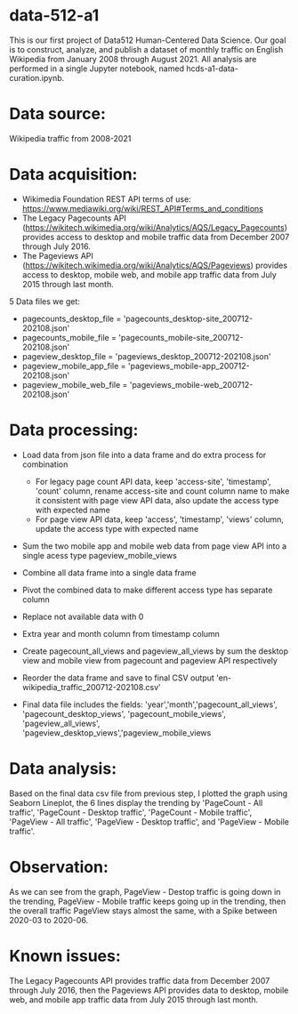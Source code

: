 # data-512-a1

This is our first project of Data512 Human-Centered Data Science. Our goal is to construct, analyze, and publish a dataset of monthly traffic on English Wikipedia from January 2008 through August 2021. All analysis are performed in a single Jupyter notebook, named hcds-a1-data-curation.ipynb.

# Data source:
Wikipedia traffic from 2008-2021

# Data acquisition:
+ Wikimedia Foundation REST API terms of use: https://www.mediawiki.org/wiki/REST_API#Terms_and_conditions
+ The Legacy Pagecounts API (https://wikitech.wikimedia.org/wiki/Analytics/AQS/Legacy_Pagecounts) provides access to desktop and mobile traffic data from December 2007 through July 2016.
+ The Pageviews API (https://wikitech.wikimedia.org/wiki/Analytics/AQS/Pageviews) provides access to desktop, mobile web, and mobile app traffic data from July 2015 through last month.

5 Data files we get:
+ pagecounts_desktop_file = 'pagecounts_desktop-site_200712-202108.json'
+ pagecounts_mobile_file = 'pagecounts_mobile-site_200712-202108.json'
+ pageview_desktop_file = 'pageviews_desktop_200712-202108.json'
+ pageview_mobile_app_file = 'pageviews_mobile-app_200712-202108.json'
+ pageview_mobile_web_file = 'pageviews_mobile-web_200712-202108.json'

# Data processing:
+ Load data from json file into a data frame and do extra process for combination
   + For legacy page count API data, keep 'access-site', 'timestamp', 'count' column, rename access-site and count column name to make it consistent with page view API data, also update the access type with expected name
   + For page view API data, keep 'access', 'timestamp', 'views' column, update the access type with expected name
   
+ Sum the two mobile app and mobile web data from page view API into a single acess type pageview_mobile_views
+ Combine all data frame into a single data frame
+ Pivot the combined data to make different access type has separate column
+ Replace not available data with 0
+ Extra year and month column from timestamp column
+ Create pagecount_all_views and pageview_all_views by sum the desktop view and mobile view from pagecount and pageview API respectively
+ Reorder the data frame and save to final CSV output 'en-wikipedia_traffic_200712-202108.csv'
+ Final data file includes the fields: 'year','month','pagecount_all_views', 'pagecount_desktop_views', 'pagecount_mobile_views', 'pageview_all_views', 'pageview_desktop_views','pageview_mobile_views

# Data analysis:
Based on the final data csv file from previous step, I plotted the graph using Seaborn Lineplot, the 6 lines display the trending by 'PageCount - All traffic', 'PageCount - Desktop traffic', 'PageCount - Mobile traffic', 'PageView - All traffic', 'PageView - Desktop traffic', and 'PageView - Mobile traffic'.

# Observation:
As we can see from the graph, PageView - Destop traffic is going down in the trending, PageView - Mobile traffic keeps going up in the trending, then the overall traffic PageView stays almost the same, with a Spike between 2020-03 to 2020-06. 

# Known issues:
The Legacy Pagecounts API provides traffic data from December 2007 through July 2016, then the Pageviews API provides data to desktop, mobile web, and mobile app traffic data from July 2015 through last month.

